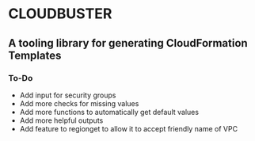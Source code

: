 # CLOUDBUSTER
## A tooling library for generating CloudFormation Templates

### To-Do
- Add input for security groups
- Add more checks for missing values
- Add more functions to automatically get default values
- Add more helpful outputs
- Add feature to regionget to allow it to accept friendly name of VPC